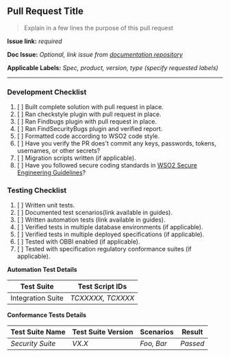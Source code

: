 ## Pull Request Title

> Explain  in a few lines the purpose of this pull request

**Issue link:** *required*

**Doc Issue:** *Optional, link issue from [documentation repository](https://github.com/wso2/docs-ob/issues)*

**Applicable Labels:** *Spec, product, version, type (specify requested labels)*

------

### Development Checklist

1. [ ] Built complete solution with pull request in place.
2. [ ] Ran checkstyle plugin with pull request in place.
3. [ ] Ran Findbugs plugin with pull request in place.
4. [ ] Ran FindSecurityBugs plugin and verified report.
5. [ ] Formatted code according to WSO2 code style.
6. [ ] Have you verify the PR does't commit any keys, passwords, tokens, usernames, or other secrets?
7. [ ] Migration scripts written (if applicable).
8. [ ] Have you followed secure coding standards in [WSO2 Secure Engineering Guidelines](http://wso2.com/technical-reports/wso2-secure-engineering-guidelines)?

### Testing Checklist

1. [ ] Written unit tests.
2. [ ] Documented test scenarios(link available in guides).
3. [ ] Written automation tests (link available in guides).
4. [ ] Verified tests in multiple database environments (if applicable).
5. [ ] Verified tests in multiple deployed specifications (if applicable).
6. [ ] Tested with OBBI enabled  (if applicable).
7. [ ] Tested with specification regulatory conformance suites  (if applicable).

**Automation Test Details**

| Test Suite        | Test Script IDs   |
| ----------------- | ----------------- |
| Integration Suite | *TCXXXXX, TCXXXX* |

**Conformance Tests Details**

| Test Suite Name  | Test Suite Version | Scenarios  | Result   |
| ---------------- | ------------------ | ---------- | -------- |
| *Security Suite* | *VX.X*             | *Foo, Bar* | *Passed* |

